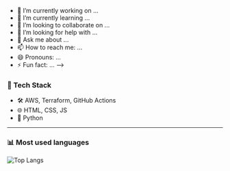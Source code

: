 - 🔭 I’m currently working on ...
- 🌱 I’m currently learning ...
- 👯 I’m looking to collaborate on ...
- 🤔 I’m looking for help with ...
- 💬 Ask me about ...
- 📫 How to reach me: ...
- 😄 Pronouns: ...
- ⚡ Fun fact: ...
-->

### 🧰 Tech Stack
- 🛠️ AWS, Terraform, GitHub Actions
- 🌐 HTML, CSS, JS
- 🐍 Python

---

### 📊 Most used languages
![Top Langs](https://github-readme-stats.vercel.app/api/top-langs/?username=j-crc&layout=compact)
